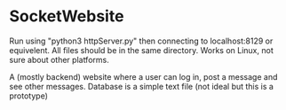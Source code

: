 # SocketWebsite

Run using "python3 httpServer.py" then connecting to localhost:8129 or equivelent. All files should be in the same directory. Works on Linux, not sure about other platforms.

A (mostly backend) website where a user can log in, post a message and see other messages. Database is a simple text file (not ideal but this is a prototype)

